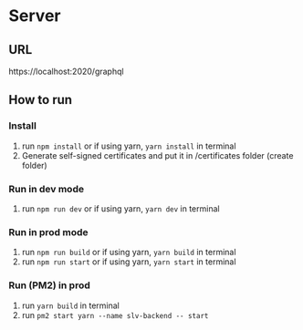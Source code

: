 # Server

## URL

https://localhost:2020/graphql

## How to run

### Install
1. run `npm install` or if using yarn, `yarn install` in terminal
2. Generate self-signed certificates and put it in /certificates folder (create folder)

### Run in dev mode

1. run `npm run dev` or if using yarn, `yarn dev` in terminal

### Run in prod mode

1. run `npm run build` or if using yarn, `yarn build` in terminal
2. run `npm run start` or if using yarn, `yarn start` in terminal

### Run (PM2) in prod

1. run `yarn build` in terminal
2. run `pm2 start yarn --name slv-backend -- start` 
